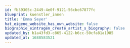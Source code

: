 ```yaml
---
id: fb39305c-2449-4e0f-9121-56cbc67877fc
blueprint: kuenstler_innen
title: 'Emma Seyer'
hat_eigene_website_has_own_website: false
biographie_eintragen_create_artist_s_biography: false
updated_by: b1a43fd3-c865-4122-b6cc-50cfa81a1985
updated_at: 1688583521
---
```

